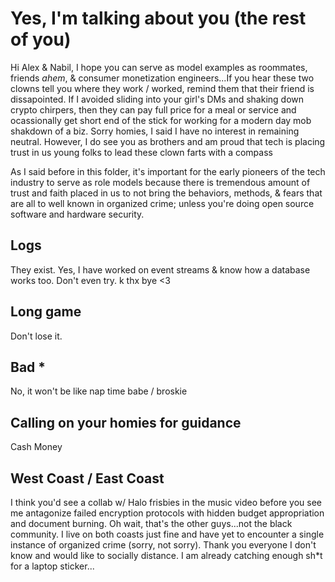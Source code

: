 # Yes, I'm talking about you (the rest of you)

Hi Alex & Nabil, I hope you can serve as model examples as roommates, friends *ahem*, & consumer monetization engineers...If you hear these two clowns tell you where they work / worked, remind them that their friend is dissapointed. If I avoided sliding into your girl's DMs and shaking down crypto chirpers, then they can pay full price for a meal or service and ocassionally get short end of the stick for working for a modern day mob shakdown of a biz. Sorry homies, I said I have no interest in remaining neutral. However, I do see you as brothers and am proud that tech is placing trust in us young folks to lead these clown farts with a compass

As I said before in this folder, it's important for the early pioneers of the tech industry to serve as role models because there is tremendous amount of trust and faith placed in us to not bring the behaviors, methods, & fears that are all to well known in organized crime; unless you're doing open source software and hardware security.

## Logs

They exist. Yes, I have worked on event streams & know how a database works too. Don't even try. k thx bye <3

## Long game

Don't lose it.

## Bad *

No, it won't be like nap time babe / broskie

## Calling on your homies for guidance

Cash Money

## West Coast / East Coast

I think you'd see a collab w/ Halo frisbies in the music video before you see me antagonize failed encryption protocols with hidden budget appropriation and document burning. Oh wait, that's the other guys...not the black community. I live on both coasts just fine and have yet to encounter a single instance of organized crime (sorry, not sorry). Thank you everyone I don't know and would like to socially distance. I am already catching enough sh*t for a laptop sticker...
